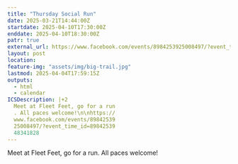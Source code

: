 ```yaml
---
title: "Thursday Social Run"
date: 2025-03-21T14:44:00Z
startdate: 2025-04-10T17:30:00Z
enddate: 2025-04-10T18:30:00Z
patr: true
external_url: https://www.facebook.com/events/8984253925008497/?event_time_id=8984253948341828
layout: post
location: 
feature-img: "assets/img/big-trail.jpg"
lastmod: 2025-04-04T17:59:15Z
outputs:
  - html
  - calendar
ICSDescription: |+2
  Meet at Fleet Feet, go for a run  . All paces welcome!\n\nhttps://  www.facebook.com/events/89842539  25008497/?event_time_id=89842539  48341828
---
```


Meet at Fleet Feet, go for a run. All paces welcome!<br>
  <br>
  
